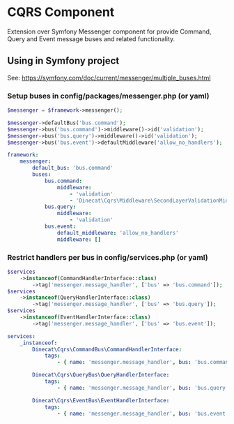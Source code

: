 # CQRS Component

Extension over Symfony Messenger component for provide Command, Query and Event message buses and related functionality.

## Using in Symfony project

See: https://symfony.com/doc/current/messenger/multiple_buses.html

### Setup buses in config/packages/messenger.php (or yaml)

```php
$messenger = $framework->messenger();

$messenger->defaultBus('bus.command');
$messenger->bus('bus.command')->middleware()->id('validation');
$messenger->bus('bus.query')->middleware()->id('validation');
$messenger->bus('bus.event')->defaultMiddleware('allow_no_handlers');
```

```yaml
framework:
    messenger:
        default_bus: 'bus.command'
        buses:
            bus.command:
                middleware:
                    - 'validation'
                    - 'Dinecat\Cqrs\Middleware\SecondLayerValidationMiddleware' # If you need second level.
            bus.query:
                middleware:
                    - 'validation'
            bus.event:
                default_middleware: 'allow_no_handlers'
                middleware: []
```

### Restrict handlers per bus in config/services.php (or yaml)

```php
$services
    ->instanceof(CommandHandlerInterface::class)
        ->tag('messenger.message_handler', ['bus' => 'bus.command']);
$services
    ->instanceof(QueryHandlerInterface::class)
        ->tag('messenger.message_handler', ['bus' => 'bus.query']);
$services
    ->instanceof(EventHandlerInterface::class)
        ->tag('messenger.message_handler', ['bus' => 'bus.event']);
```

```yaml
services:
    _instanceof:
        Dinecat\Cqrs\CommandBus\CommandHandlerInterface:
            tags:
                - { name: 'messenger.message_handler', bus: 'bus.command' }

        Dinecat\Cqrs\QueryBus\QueryHandlerInterface:
            tags:
                - { name: 'messenger.message_handler', bus: 'bus.query' }

        Dinecat\Cqrs\EventBus\EventHandlerInterface:
            tags:
                - { name: 'messenger.message_handler', bus: 'bus.event' }
```
